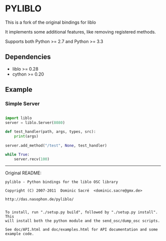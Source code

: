 # PYLIBLO 

This is a fork of the original bindings for liblo

It implements some additional features, like removing registered methods.

Supports both Python >= 2.7 and Python >= 3.3

## Dependencies

* liblo >= 0.28
* cython >= 0.20

## Example


### Simple Server

```python

import liblo
server = liblo.Server(8080)

def test_handler(path, args, types, src):
    print(args)
    
server.add_method("/test", None, test_handler)

while True:
    server.recv(100)
```

-------

Original README:


	pyliblo - Python bindings for the liblo OSC library

	Copyright (C) 2007-2011  Dominic Sacré  <dominic.sacre@gmx.de>

	http://das.nasophon.de/pyliblo/


	To install, run "./setup.py build", followed by "./setup.py install". This
	will install both the python module and the send_osc/dump_osc scripts.

	See doc/API.html and doc/examples.html for API documentation and some
	example code.

